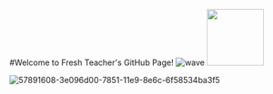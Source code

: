 #Welcome to Fresh Teacher's GitHub Page! ![wave]()
<img src="https://user-images.githubusercontent.com/98003374/174715499-b3d1ef62-e650-44a1-92d9-664effbdc5c4.gif" width="100" height="100">

![57891608-3e096d00-7851-11e9-8e6c-6f58534ba3f5](https://user-images.githubusercontent.com/98003374/174715036-2f902193-ea9c-465c-9c22-30c27eebcdea.png)

